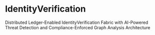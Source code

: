 # IdentityVerification
Distributed Ledger-Enabled IdentityVerification Fabric with AI-Powered Threat Detection and Compliance-Enforced Graph Analysis Architecture
